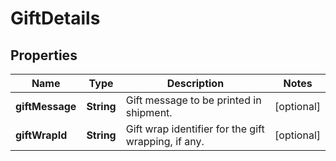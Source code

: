# GiftDetails

## Properties
Name | Type | Description | Notes
------------ | ------------- | ------------- | -------------
**giftMessage** | **String** | Gift message to be printed in shipment. |  [optional]
**giftWrapId** | **String** | Gift wrap identifier for the gift wrapping, if any. |  [optional]
